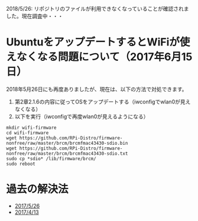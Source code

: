 2018/5/26: リポジトリのファイルが利用できなくなっていることが確認されました。現在調査中・・・


# UbuntuをアップデートするとWiFiが使えなくなる問題について（2017年6月15日）

2018年5月26日にも再度ありましたが、現在は、以下の方法で対処できます。

1. 第2章2.1.6の内容に従ってOSをアップデートする（iwconfigでwlan0が見えなくなる）
1. 以下を実行（iwconfigで再度wlan0が見えるようになる）

```
mkdir wifi-firmware
cd wifi-firmware
wget https://github.com/RPi-Distro/firmware-nonfree/raw/master/brcm/brcmfmac43430-sdio.bin
wget https://github.com/RPi-Distro/firmware-nonfree/raw/master/brcm/brcmfmac43430-sdio.txt
sudo cp *sdio* /lib/firmware/brcm/
sudo reboot
```

# 過去の解決法

* [2017/5/26](https://github.com/ryuichiueda/raspimouse_book_info/blob/master/trouble_reports/20170528_wifiproblem.md)
* [2017/4/13](https://github.com/ryuichiueda/raspimouse_book_info/blob/master/trouble_reports/20170413_wifiproblem.md)
